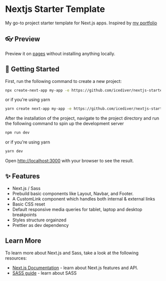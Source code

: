# Nextjs Starter Template

My go-to project starter template for Next.js apps. Inspired by [my portfolio](https://portfolio-nu-nine-81.vercel.app/)

## 👓 Preview

Preview it on [pages]((https://nextjs-starter-template-eight.vercel.app/)) without installing anything locally.

## 🚀 Getting Started

First, run the following command to create a new project:

```bash
npx create-next-app my-app -e https://github.com/icediver/nextjs-starter-template
```

or if you're using yarn

```bash
yarn create next-app my-app -e https://github.com/icediver/nextjs-starter-template
```

After the installation of the project, navigate to the project directory and run the following command to spin up the development server

```bash
npm run dev
```

or if you're using yarn

```bash
yarn dev
```

Open [http://localhost:3000](http://localhost:3000) with your browser to see the result.

## ✨ Features

- Next.js / Sass
- Prebuild basic components like Layout, Navbar, and Footer.
- A CustomLink component which handles both internal & external links
- Basic CSS reset
- Default responsive media queries for tablet, laptop and desktop breakpoints
- Styles structure orgainzed
- Prettier as dev dependency

## Learn More

To learn more about Next.js and Sass, take a look at the following resources:

- [Next.js Documentation](https://nextjs.org/docs) - learn about Next.js features and API.
- [SASS guide](https://sass-lang.com/guide) - learn about SASS
